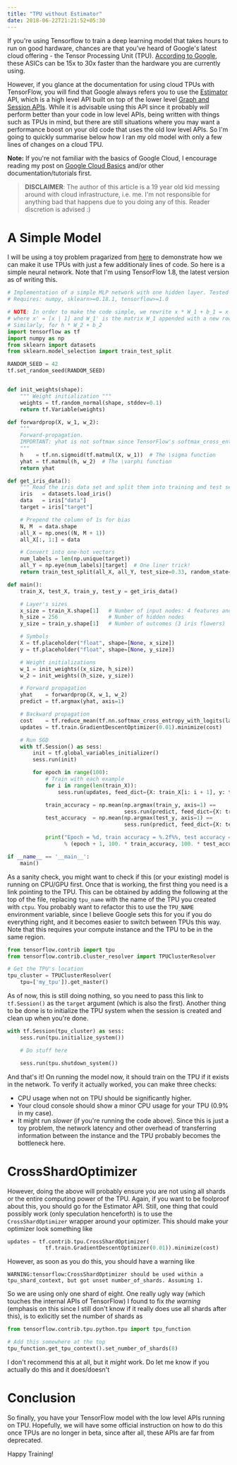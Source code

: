 ```yaml
---
title: "TPU without Estimator"
date: 2018-06-22T21:21:52+05:30
---
```


If you're using Tensorflow to train a deep learning model that takes hours to run on good hardware, chances are that you've heard of Google's latest cloud offering - the Tensor Processing Unit (TPU). [According to Google](https://cloudplatform.googleblog.com/2017/04/quantifying-the-performance-of-the-TPU-our-first-machine-learning-chip.html), these ASICs can be 15x to 30x faster than the hardware you are currently using.

However, if you glance at the documentation for using cloud TPUs with TensorFlow, you will find that Google always refers you to use the [Estimator](https://www.tensorflow.org/programmers_guide/estimators) API, which is a high level API built on top of the lower level [Graph and Session APIs](https://www.tensorflow.org/programmers_guide/low_level_intro). While it is advisable using this API since it probably *will* perform better than your code in low level APIs, being written with things such as TPUs in mind, but there are still situations where you may want a performance boost on your old code that uses the old low level APIs. So I'm going to quickly summarise below how I ran my old model with only a few lines of changes on a cloud TPU.

**Note:** If you're not familiar with the basics of Google Cloud, I encourage reading my post on [Google Cloud Basics](../google-cloud-basics) and/or other documentation/tutorials first.

> **DISCLAIMER**: The author of this article is a 19 year old kid messing around with cloud infrastructure, i.e. me. I'm not responsible for anything bad that happens due to you doing any of this. Reader discretion is advised :)

# A Simple Model

I will be using a toy problem pragarized from [here](https://gist.github.com/vinhkhuc/e53a70f9e5c3f55852b0) to demonstrate how we can make it use TPUs with just a few additionaly lines of code. So here is a simple neural network. Note that I'm using TensorFlow 1.8, the latest version as of writing this.

```python
# Implementation of a simple MLP network with one hidden layer. Tested on the iris data set.
# Requires: numpy, sklearn>=0.18.1, tensorflow>=1.0

# NOTE: In order to make the code simple, we rewrite x * W_1 + b_1 = x' * W_1'
# where x' = [x | 1] and W_1' is the matrix W_1 appended with a new row with elements b_1's.
# Similarly, for h * W_2 + b_2
import tensorflow as tf
import numpy as np
from sklearn import datasets
from sklearn.model_selection import train_test_split

RANDOM_SEED = 42
tf.set_random_seed(RANDOM_SEED)


def init_weights(shape):
    """ Weight initialization """
    weights = tf.random_normal(shape, stddev=0.1)
    return tf.Variable(weights)

def forwardprop(X, w_1, w_2):
    """
    Forward-propagation.
    IMPORTANT: yhat is not softmax since TensorFlow's softmax_cross_entropy_with_logits() does that internally.
    """
    h    = tf.nn.sigmoid(tf.matmul(X, w_1))  # The \sigma function
    yhat = tf.matmul(h, w_2)  # The \varphi function
    return yhat

def get_iris_data():
    """ Read the iris data set and split them into training and test sets """
    iris   = datasets.load_iris()
    data   = iris["data"]
    target = iris["target"]

    # Prepend the column of 1s for bias
    N, M  = data.shape
    all_X = np.ones((N, M + 1))
    all_X[:, 1:] = data

    # Convert into one-hot vectors
    num_labels = len(np.unique(target))
    all_Y = np.eye(num_labels)[target]  # One liner trick!
    return train_test_split(all_X, all_Y, test_size=0.33, random_state=RANDOM_SEED)

def main():
    train_X, test_X, train_y, test_y = get_iris_data()

    # Layer's sizes
    x_size = train_X.shape[1]   # Number of input nodes: 4 features and 1 bias
    h_size = 256                # Number of hidden nodes
    y_size = train_y.shape[1]   # Number of outcomes (3 iris flowers)

    # Symbols
    X = tf.placeholder("float", shape=[None, x_size])
    y = tf.placeholder("float", shape=[None, y_size])

    # Weight initializations
    w_1 = init_weights((x_size, h_size))
    w_2 = init_weights((h_size, y_size))

    # Forward propagation
    yhat    = forwardprop(X, w_1, w_2)
    predict = tf.argmax(yhat, axis=1)

    # Backward propagation
    cost    = tf.reduce_mean(tf.nn.softmax_cross_entropy_with_logits(labels=y, logits=yhat))
    updates = tf.train.GradientDescentOptimizer(0.01).minimize(cost)

    # Run SGD
    with tf.Session() as sess:
        init = tf.global_variables_initializer()
        sess.run(init)

        for epoch in range(100):
            # Train with each example
            for i in range(len(train_X)):
                sess.run(updates, feed_dict={X: train_X[i: i + 1], y: train_y[i: i + 1]})

            train_accuracy = np.mean(np.argmax(train_y, axis=1) ==
                                     sess.run(predict, feed_dict={X: train_X, y: train_y}))
            test_accuracy  = np.mean(np.argmax(test_y, axis=1) ==
                                     sess.run(predict, feed_dict={X: test_X, y: test_y}))

            print("Epoch = %d, train accuracy = %.2f%%, test accuracy = %.2f%%"
                  % (epoch + 1, 100. * train_accuracy, 100. * test_accuracy))

if __name__ == '__main__':
    main()
```

As a sanity check, you might want to check if this (or your existing) model is running on CPU/GPU first. Once that is working, the first thing you need is a link pointing to the TPU. This can be obtained by adding the following at the top of the file, replacing `tpu_name` with the name of the TPU you created with `ctpu`. You probably want to refactor this to use the `TPU_NAME` environment variable, since I believe Google sets this for you if you do everything right, and it becomes easier to switch between TPUs this way. Note that this requires your compute instance and the TPU to be in the same region.

```python
from tensorflow.contrib import tpu
from tensorflow.contrib.cluster_resolver import TPUClusterResolver

# Get the TPU's location
tpu_cluster = TPUClusterResolver(
    tpu=['my_tpu']).get_master()
```

As of now, this is still doing nothing, so you need to pass this link to `tf.Session()` as the `target` argument (which is also the first). Another thing to be done is to initialize the TPU system when the session is created and clean up when you're done.

```python
with tf.Session(tpu_cluster) as sess:
    sess.run(tpu.initialize_system())

    # Do stuff here

    sess.run(tpu.shutdown_system())
```

And that's it! On running the model now, it should train on the TPU if it exists in the network. To verify it actually worked, you can make three checks:

* CPU usage when not on TPU should be significantly higher.
* Your cloud console should show a minor CPU usage for your TPU (0.9% in my case).
* It might run *slower* (if you're running the code above). Since this is just a toy problem, the network latency and other overhead of transferring information between the instance and the TPU probably becomes the bottleneck here.

# CrossShardOptimizer

However, doing the above will probably ensure you are not using all shards or the entire computing power of the TPU. Again, if you want to be foolproof about this, you should go for the Estimator API. Still, one thing that could possibly work (only speculation henceforth) is to use the `CrossShardOptimizer` wrapper around your optimizer. This should make your optimizer look something like
```python
updates = tf.contrib.tpu.CrossShardOptimizer(
            tf.train.GradientDescentOptimizer(0.01)).minimize(cost)
```

However, as soon as you do this, you should have a warning like
```
WARNING:tensorflow:CrossShardOptimizer should be used within a tpu_shard_context, but got unset number_of_shards. Assuming 1.
```

So we are using only one shard of eight. One really ugly way (which touches the internal APIs of TensorFlow) I found to fix *the warning* (emphasis on this since I still don't know if it really does use all shards after this), is to exlicitly set the number of shards as

```python
from tensorflow.contrib.tpu.python.tpu import tpu_function

# Add this somewhere at the top
tpu_function.get_tpu_context().set_number_of_shards(8)
```

I don't recommend this at all, but it *might* work. Do let me know if you actually do this and it does/doesn't


# Conclusion
So finally, you have your TensorFlow model with the low level APIs running on TPU. Hopefully, we will have some official instruction on how to do this once TPUs are no longer in beta, since after all, these APIs are far from deprecated.

Happy Training!

